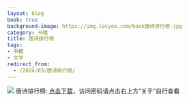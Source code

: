 ```yaml
---
layout: blog
book: true
background-image: https://img.locyoo.com/book唐诗排行榜.jpg
category: 书籍
title: 唐诗排行榜
tags:
- 书籍
- 文学
redirect_from:
  - /2024/03/唐诗排行榜/
---
```

![](https://img.locyoo.com/book唐诗排行榜.jpg)
唐诗排行榜: <a name = "ref1" href="https://url18.ctfile.com/f/50983618-1345419289-dd4663?p=3619">点击下载</a>，访问密码请点击右上方“关于”自行查看